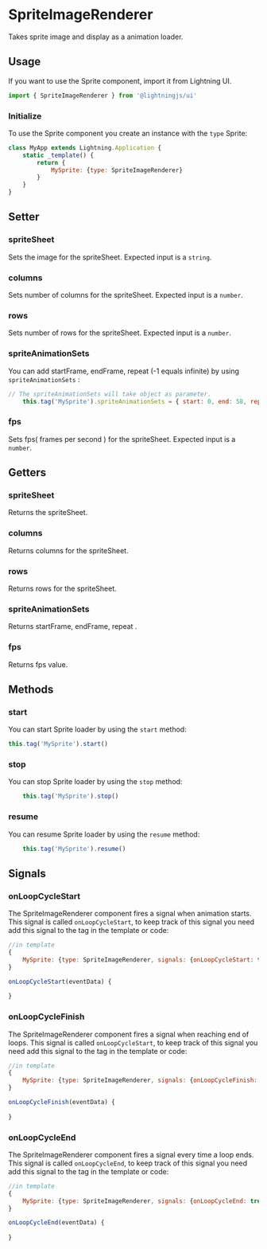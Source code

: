 # SpriteImageRenderer

Takes sprite image and display as a animation loader.

## Usage

If you want to use the Sprite component, import it from Lightning UI.

```js
import { SpriteImageRenderer } from '@lightningjs/ui'
```

### Initialize

To use the Sprite component you create an instance with the `type` Sprite:

```js
class MyApp extends Lightning.Application {
    static _template() {
        return {
            MySprite: {type: SpriteImageRenderer}
        }
    }
}
```


## Setter

### spriteSheet
Sets the image  for the spriteSheet.  Expected input is a `string`.

### columns
Sets number of columns for the spriteSheet.  Expected input is a `number`.

### rows
Sets number of rows for the spriteSheet.  Expected input is a `number`.

### spriteAnimationSets
You can add startFrame, endFrame, repeat (-1 equals infinite) by using `spriteAnimationSets`  :
```js
// The spriteAnimationSets will take object as parameter.
    this.tag('MySprite').spriteAnimationSets = { start: 0, end: 58, repeat: -1 }
```
### fps
Sets fps( frames per second ) for the spriteSheet.  Expected input is a `number`.


## Getters

### spriteSheet
Returns the spriteSheet.

### columns
Returns columns for the spriteSheet.

### rows
Returns rows for the spriteSheet.

### spriteAnimationSets
Returns startFrame, endFrame, repeat .

### fps
Returns fps value.

## Methods

### start
You can start Sprite loader by using the `start` method:
```js
this.tag('MySprite').start()
```
### stop
You can stop Sprite loader by using the `stop` method:
```js
    this.tag('MySprite').stop()
```
### resume
You can resume Sprite loader by using the `resume` method:
```js
    this.tag('MySprite').resume()
```

## Signals

### onLoopCycleStart

The SpriteImageRenderer component fires a signal when animation starts. This signal is called `onLoopCycleStart`, to keep track of this signal you need add this signal to the tag in the template or code:

```js
//in template
{
    MySprite: {type: SpriteImageRenderer, signals: {onLoopCycleStart: true}}
}

onLoopCycleStart(eventData) {
    
}
```


### onLoopCycleFinish

The SpriteImageRenderer component fires a signal when reaching end of loops. This signal is called `onLoopCycleStart`, to keep track of this signal you need add this signal to the tag in the template or code:

```js
//in template
{
    MySprite: {type: SpriteImageRenderer, signals: {onLoopCycleFinish: true}}
}

onLoopCycleFinish(eventData) {
    
}
```


### onLoopCycleEnd

The SpriteImageRenderer component fires a signal every time a loop ends. This signal is called `onLoopCycleEnd`, to keep track of this signal you need add this signal to the tag in the template or code:

```js
//in template
{
    MySprite: {type: SpriteImageRenderer, signals: {onLoopCycleEnd: true}}
}

onLoopCycleEnd(eventData) {
    
}
```





